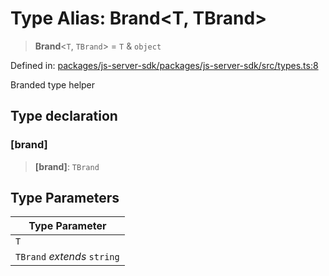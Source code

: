 # Type Alias: Brand\<T, TBrand\>

> **Brand**\<`T`, `TBrand`\> = `T` & `object`

Defined in: [packages/js-server-sdk/packages/js-server-sdk/src/types.ts:8](https://github.com/fishjam-cloud/js-server-sdk/blob/e133f8a6825619e67537d43e8483134d23c7dce1/packages/js-server-sdk/src/types.ts#L8)

Branded type helper

## Type declaration

### \[brand\]

> **\[brand\]**: `TBrand`

## Type Parameters

| Type Parameter |
| ------ |
| `T` |
| `TBrand` *extends* `string` |
